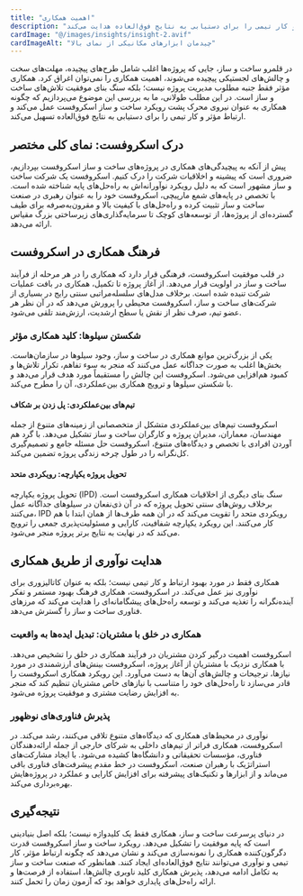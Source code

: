 ```yaml
---
title: "اهمیت همکاری"
description: "بررسی کنید که چگونه همکاری در رویکرد ساخت و ساز اسکروفست نقش محوری دارد و ارتباط مؤثر و کار تیمی را برای دستیابی به نتایج فوق‌العاده هدایت می‌کند."
cardImage: "@/images/insights/insight-2.avif"
cardImageAlt: "چیدمان ابزارهای مکانیکی از نمای بالا"
---
```


در قلمرو ساخت و ساز، جایی که پروژه‌ها اغلب شامل طرح‌های پیچیده، مهلت‌های سخت و چالش‌های لجستیکی پیچیده می‌شوند، اهمیت همکاری را نمی‌توان اغراق کرد. همکاری مؤثر فقط جنبه مطلوب مدیریت پروژه نیست؛ بلکه سنگ بنای موفقیت تلاش‌های ساخت و ساز است. در این مطلب طولانی، ما به بررسی این موضوع می‌پردازیم که چگونه همکاری به عنوان نیروی محرک پشت رویکرد ساخت و ساز اسکروفست عمل می‌کند و ارتباط مؤثر و کار تیمی را برای دستیابی به نتایج فوق‌العاده تسهیل می‌کند.

## درک اسکروفست: نمای کلی مختصر

پیش از آنکه به پیچیدگی‌های همکاری در پروژه‌های ساخت و ساز اسکروفست بپردازیم، ضروری است که پیشینه و اخلاقیات شرکت را درک کنیم. اسکروفست یک شرکت ساخت و ساز مشهور است که به دلیل رویکرد نوآورانه‌اش به راه‌حل‌های پایه شناخته شده است. با تخصص در پایه‌های شمع مارپیچی، اسکروفست خود را به عنوان رهبری در صنعت ساخت و ساز تثبیت کرده و راه‌حل‌های با کیفیت بالا و مقرون‌به‌صرفه برای طیف گسترده‌ای از پروژه‌ها، از توسعه‌های کوچک تا سرمایه‌گذاری‌های زیرساختی بزرگ مقیاس ارائه می‌دهد.

## فرهنگ همکاری در اسکروفست

در قلب موفقیت اسکروفست، فرهنگی قرار دارد که همکاری را در هر مرحله از فرآیند ساخت و ساز در اولویت قرار می‌دهد. از آغاز پروژه تا تکمیل، همکاری در بافت عملیات شرکت تنیده شده است. برخلاف مدل‌های سلسله‌مراتبی سنتی رایج در بسیاری از شرکت‌های ساخت و ساز، اسکروفست محیطی را پرورش می‌دهد که در آن نظر هر عضو تیم، صرف نظر از نقش یا سطح ارشدیت، ارزش‌مند تلقی می‌شود.

### شکستن سیلوها: کلید همکاری مؤثر

یکی از بزرگ‌ترین موانع همکاری در ساخت و ساز، وجود سیلوها در سازمان‌هاست. بخش‌ها اغلب به صورت جداگانه عمل می‌کنند که منجر به سوء تفاهم، تکرار تلاش‌ها و کمبود هم‌افزایی می‌شود. اسکروفست این چالش را مستقیماً مورد هدف قرار می‌دهد و با شکستن سیلوها و ترویج همکاری بین‌عملکردی، آن را مطرح می‌کند.

#### تیم‌های بین‌عملکردی: پل زدن بر شکاف

اسکروفست تیم‌های بین‌عملکردی متشکل از متخصصانی از زمینه‌های متنوع از جمله مهندسان، معماران، مدیران پروژه و کارگران ساخت و ساز تشکیل می‌دهد. با گرد هم آوردن افرادی با تخصص و دیدگاه‌های متنوع، اسکروفست حل مسئله جامع و تصمیم‌گیری کل‌نگرانه را در طول چرخه زندگی پروژه تضمین می‌کند.

#### تحویل پروژه یکپارچه: رویکردی متحد

تحویل پروژه یکپارچه (IPD) سنگ بنای دیگری از اخلاقیات همکاری اسکروفست است. برخلاف روش‌های سنتی تحویل پروژه که در آن ذی‌نفعان در سیلوهای جداگانه عمل می‌کنند، IPD رویکردی متحد را تقویت می‌کند که در آن همه طرف‌ها از همان ابتدا با هم کار می‌کنند. این رویکرد یکپارچه شفافیت، کارایی و مسئولیت‌پذیری جمعی را ترویج می‌کند که در نهایت به نتایج برتر پروژه منجر می‌شود.

## هدایت نوآوری از طریق همکاری

همکاری فقط در مورد بهبود ارتباط و کار تیمی نیست؛ بلکه به عنوان کاتالیزوری برای نوآوری نیز عمل می‌کند. در اسکروفست، همکاری فرهنگ بهبود مستمر و تفکر آینده‌نگرانه را تغذیه می‌کند و توسعه راه‌حل‌های پیشگامانه‌ای را هدایت می‌کند که مرزهای فناوری ساخت و ساز را گسترش می‌دهد.

### همکاری در خلق با مشتریان: تبدیل ایده‌ها به واقعیت

اسکروفست اهمیت درگیر کردن مشتریان در فرآیند همکاری در خلق را تشخیص می‌دهد. با همکاری نزدیک با مشتریان از آغاز پروژه، اسکروفست بینش‌های ارزشمندی در مورد نیازها، ترجیحات و چالش‌های آن‌ها به دست می‌آورد. این رویکرد همکاری اسکروفست را قادر می‌سازد تا راه‌حل‌های خود را متناسب با نیازهای خاص مشتریان تنظیم کند که منجر به افزایش رضایت مشتری و موفقیت پروژه می‌شود.

### پذیرش فناوری‌های نوظهور

نوآوری در محیط‌های همکاری که دیدگاه‌های متنوع تلاقی می‌کنند، رشد می‌کند. در اسکروفست، همکاری فراتر از تیم‌های داخلی به شرکای خارجی از جمله ارائه‌دهندگان فناوری، مؤسسات تحقیقاتی و دانشگاه‌ها کشیده می‌شود. با ایجاد مشارکت‌های استراتژیک با رهبران صنعت، اسکروفست در خط مقدم پیشرفت‌های فناوری باقی می‌ماند و از ابزارها و تکنیک‌های پیشرفته برای افزایش کارایی و عملکرد در پروژه‌هایش بهره‌برداری می‌کند.

## نتیجه‌گیری

در دنیای پرسرعت ساخت و ساز، همکاری فقط یک کلیدواژه نیست؛ بلکه اصل بنیادینی است که پایه موفقیت را تشکیل می‌دهد. رویکرد ساخت و ساز اسکروفست قدرت دگرگون‌کننده همکاری را نمونه‌سازی می‌کند و نشان می‌دهد که چگونه ارتباط مؤثر، کار تیمی و نوآوری می‌توانند نتایج فوق‌العاده‌ای ایجاد کنند. همانطور که صنعت ساخت و ساز به تکامل ادامه می‌دهد، پذیرش همکاری کلید ناوبری چالش‌ها، استفاده از فرصت‌ها و ارائه راه‌حل‌های پایداری خواهد بود که آزمون زمان را تحمل کنند.